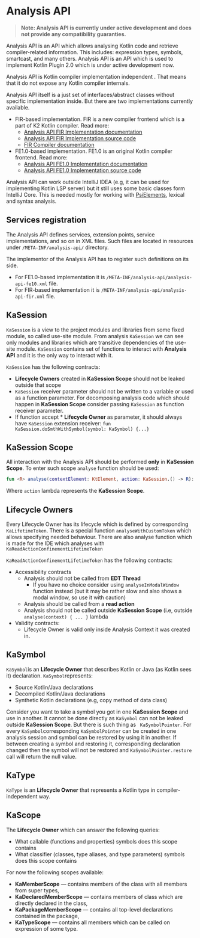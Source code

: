 # Analysis API

> **Note: Analysis API is currently under active development and does not provide any compatibility guaranties.**

Analysis API is an API which allows analysing Kotlin code and retrieve compiler-related information. This includes:
expression types, symbols, smartcast, and many others. Analysis API is an API which is used to implement Kotlin Plugin 2.0 which is under
active development now.

Analysis API is Kotlin compiler implementation independent . That means that it do not expose any Kotlin compiler internals.

Analysis API itself is a just set of interfaces/abstract classes without specific implementation inside. But there are two implementations
currently available.

* FIR-based implementation. FIR is a new compiler frontend which is a part of K2 Kotlin compiler. Read more:
    * [Analysis API FIR Implementation documentation](analysis-api-fir.md)
    * [Analysis API FIR Implementation source code](../../../analysis/analysis-api-fir)
    * [FIR Compiler documentation](../../fir/fir-basics.md)
* FE1.0-based implementation. FE1.0 is an original Kotlin compiler frontend. Read more:
    * [Analysis API FE1.0 Implementation documentation](analysis-api-fe10.md)
    * [Analysis API FE1.0 Implementation source code](../../../analysis/analysis-api-fe10)

Analysis API can work outside IntelliJ IDEA (e.g, it can be used for implementing Kotlin LSP server) but it still uses some basic classes
form IntelliJ Core. This is needed mostly for working with [PsiElements](https://plugins.jetbrains.com/docs/intellij/psi-elements.html),
lexical and syntax analysis.

## Services registration

The Analysis API defines services, extension points, service implementations, and so on in XML files.
Such files are located in resources under `/META-INF/analysis-api/` directory.

The implementor of the Analysis API has to register such definitions on its side.

- For FE1.0-based implementation it is `/META-INF/analysis-api/analysis-api-fe10.xml` file.
- For FIR-based implementation it is `/META-INF/analysis-api/analysis-api-fir.xml` file.

## KaSession

`KaSession` is a view to the project modules and libraries from some fixed module, so called use-site module. From
analysis `KaSession` we can see only modules and libraries which are transitive dependencies of the use-site module.
`KaSession` contains set of functions to interact with **Analysis API** and it is the only way to interact with it.

`KaSession` has the following contracts:

* **Lifecycle Owners** created in **KaSession Scope** should not be leaked outside that scope
* `KaSession` receiver parameter should not be written to a variable or used as a function parameter. For decomposing analysis code
  which should happen in **KaSession Scope** consider passing `KaSession` as function receiver parameter.
* If function accept * **Lifecycle Owner** as parameter, it should always have `KaSession` extension
  receiver: `fun KaSession.doSmthWithSymbol(symbol: KaSymbol) {...}`

## KaSession Scope

All interaction with the Analysis API should be performed **only** in **KaSession Scope**. To enter such scope `analyse`
function should be used:

```kotlin
fun <R> analyse(contextElement: KtElement, action: KaSession.() -> R): R
```

Where `action` lambda represents the **KaSession Scope**.

## Lifecycle Owners

Every Lifecycle Owner has its lifecycle which is defined by corresponding `KaLifetimeToken`. There is a special
function `analyseWithCustomToken` which allows specifying needed behaviour. There are also analyse function which is made for the IDE which
analyses with `KaReadActionConfinementLifetimeToken`

`KaReadActionConfinementLifetimeToken` has the following contracts:

* Accessibility contracts
    * Analysis should not be called from **EDT Thread**
        * If you have no choice consider using `analyseInModalWindow` function instead (but it may be rather slow and also shows a modal
          window, so use it with caution)
    * Analysis should be called from a **read action**
    * Analysis should not be called outside **KaSession Scope** (i.e, outside `analyse(context) { ... }` lambda
* Validity contracts:
    * Lifecycle Owner is valid only inside Analysis Context it was created in.

## KaSymbol

`KaSymbol`is an **Lifecycle Owner** that describes Kotlin or Java (as Kotlin sees it) declaration. `KaSymbol`represents:

* Source Kotlin/Java declarations
* Decompiled Kotlin/Java declarations
* Synthetic Kotlin declarations (e.g, copy method of data class)

Consider you want to take a symbol you got in one **KaSession Scope** and use in another. It cannot be done directly as `KaSymbol`
can not be leaked outside **KaSession Scope**. But there is such thing as `
KaSymbolPointer`. For every `KaSymbol`corresponding `KaSymbolPointer` can be created in one analysis session and symbol can be restored by
using it in another. If between creating a symbol and restoring it, corresponding declaration changed then the symbol will not be restored
and `KaSymbolPointer.restore` call will return the null value.

## KaType

`KaType` is an **Lifecycle Owner** that represents a Kotlin type in compiler-independent way.

## KaScope

The **Lifecycle Owner** which can answer the following queries:

* What callable (functions and properties) symbols does this scope contains
* What classifier (classes, type aliases, and type parameters) symbols does this scope contains

For now the following scopes available:

* **KaMemberScope** — contains members of the class with all members from super types,
* **KaDeclaredMemberScope** — contains members of class which are directly declared in the class,
* **KaPackageMemberScope** — contains all top-level declarations contained in the package,
* **KaTypeScope** — contains all members which can be called on expression of some type. 

